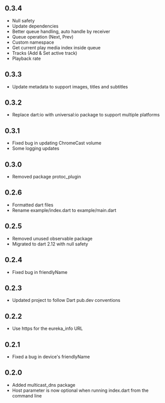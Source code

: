 ## 0.3.4

- Null safety
- Update dependencies
- Better queue handling, auto handle by receiver
- Queue operation (Next, Prev)
- Custom namespace
- Get current play media index inside queue
- Tracks (Add & Set active track)
- Playback rate

## 0.3.3

- Update metadata to support images, titles and subtitles

## 0.3.2

- Replace dart:io with universal:io package to support multiple platforms

## 0.3.1

- Fixed bug in updating ChromeCast volume
- Some logging updates

## 0.3.0

- Removed package protoc_plugin

## 0.2.6

- Formatted dart files
- Rename example/index.dart to example/main.dart

## 0.2.5

- Removed unused observable package
- Migrated to dart 2.12 with null safety

## 0.2.4

- Fixed bug in friendlyName

## 0.2.3

- Updated project to follow Dart pub.dev conventions

## 0.2.2

- Use https for the eureka_info URL

## 0.2.1

- Fixed a bug in device's friendlyName

## 0.2.0

- Added multicast_dns package
- Host parameter is now optional when running index.dart from the command line
